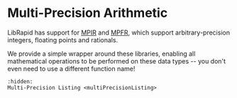 # Multi-Precision Arithmetic

LibRapid has support for [MPIR](https://github.com/wbhart/mpir) and [MPFR](https://www.mpfr.org/), which support
arbitrary-precision integers, floating points and rationals.

We provide a simple wrapper around these libraries, enabling all mathematical operations to be performed on
these data types -- you don't even need to use a different function name!

```{toctree}
:hidden:
Multi-Precision Listing <multiPrecisionListing>
```
